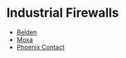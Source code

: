 # Industrial Firewalls

* [Belden](http://belden.com/products/industrial/networking/security)
* [Moxa](https://www.moxa.com/en/products/industrial-network-infrastructure/secure-routers/secure-routers)
* [Phoenix Contact](https://www.phoenixcontact.com/)
